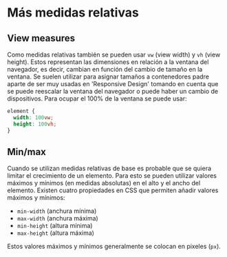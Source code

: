 # Más medidas relativas

## View measures

Como medidas relativas también se pueden usar `vw` (view width) y `vh` (view height). Estos representan las dimensiones en relación a la ventana del navegador, es decir, cambian en función del cambio de tamaño en la ventana. Se suelen utilizar para asignar tamaños a contenedores padre aparte de ser muy usadas en 'Responsive Design' tomando en cuenta que se puede reescalar la ventana del navegador o puede haber un cambio de dispositivos. Para ocupar el 100% de la ventana se puede usar:

~~~css
element {
  width: 100vw;
  height: 100vh;
}
~~~

## Min/max

Cuando se utilizan medidas relativas de base es probable que se quiera limitar el crecimiento de un elemento. Para esto se pueden utilizar valores máximos y mínimos (en medidas absolutas) en el alto y el ancho del elemento. Existen cuatro propiedades en CSS que permiten añadir valores máximos y mínimos:

- `min-width` (anchura mínima)
- `max-width` (anchura máxima)
- `min-height` (altura mínima)
- `max-height` (altura máxima)

Estos valores máximos y mínimos generalmente se colocan en pixeles (`px`).
